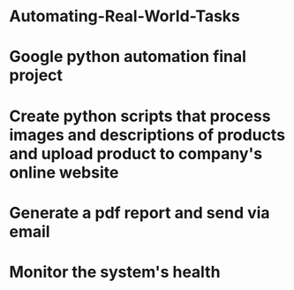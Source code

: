 # Automating-Real-World-Tasks

# Google python automation final project
# Create python scripts that process images and descriptions of products and upload product to company's online website
# Generate a pdf report and send via email
# Monitor the system's health
